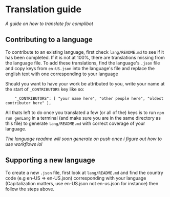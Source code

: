 # Translation guide
*A guide on how to translate for complibot*

## Contributing to a language
To contribute to an existing language, first check `lang/README.md` to see if it has been completed. If it is not at 100%, there are translations missing from the language file.
To add these translations, find the language's `.json` file and copy keys from `en-US.json` into the language's file and replace the english text with one corresponding to your language

Should you want to have your work be attributed to you, write your name at the start of `_CONTRIBUTORS` key like so:
```
    "_CONTRIBUTORS": [ "your name here", "other people here", "oldest contributor here" ],
```
All thats left to do once you translated a few (or all of the) keys is to run `npm run genLang` in a terminal (and make sure you are in the same directory as this file) to generate `lang/README.md` with correct coverage of your language.

_The language readme will soon generate on push once i figure out how to use workflows lol_

## Supporting a new language
To create a new `.json` file, first look at `lang/README.md` and find the country code (e.g en-US => en-US.json) corresponding with your language (Capitalization matters, use en-US.json not en-us.json for instance) then follow the steps above.
